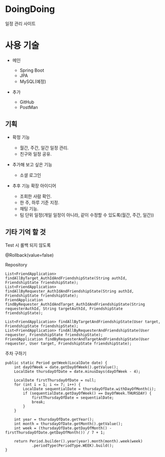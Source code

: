 # DoingDoing

일정 관리 사이트

# 사용 기술

* 메인
    * Spring Boot
    * JPA
    * MySQL(예정)

* 추가
    * GitHub
    * PostMan

## 기획

* 확정 기능
    * 월간, 주간, 일간 일정 관리.
    * 친구와 일정 공유.

* 추가해 보고 싶은 기능
    * 소셜 로그인

* 추후 기능 확장 아이디어
    * 조회한 사람 확인.
    * 한 주, 하루 기준 지정.
    * 채팅 기능.
    * 팀 단위 일정(개일 일정이 아니라, 같이 수정할 수 있도록(월간, 주간, 일간))

## 기타 기억 할 것

Test 시 롤백 되지 않도록

@Rollback(value=false)

Repository

```
List<FriendApplication> findAllByTarget_AuthIdAndFriendshipState(String authId, FriendshipState friendshipState);
List<FriendApplication> findAllByRequester_AuthIdAndFriendshipState(String authId, FriendshipState friendshipState);
FriendApplication findByRequester_AuthIdAndTarget_AuthIdAndFriendshipState(String requesterAuthId, String targetAuthId, FriendshipState friendshipState);
```

```
List<FriendApplication> findAllByTargetAndFriendshipState(User target, FriendshipState friendshipState);
List<FriendApplication> findAllByRequesterAndFriendshipState(User requester, FriendshipState friendshipState);
FriendApplication findByRequesterAndTargetAndFriendshipState(User requester, User target, FriendshipState friendshipState);
```

주차 구하기

```
public static Period getWeek(LocalDate date) {
    int dayOfWeek = date.getDayOfWeek().getValue();
    LocalDate thursdayOfDate = date.minusDays(dayOfWeek - 4);

    LocalDate firstThursdayOfDate = null;
    for (int i = 1; i <= 7; i++) {
        LocalDate sequentialDate = thursdayOfDate.withDayOfMonth(i);
        if (sequentialDate.getDayOfWeek() == DayOfWeek.THURSDAY) {
            firstThursdayOfDate = sequentialDate;
            break;
        }
    }

    int year = thursdayOfDate.getYear();
    int month = thursdayOfDate.getMonth().getValue();
    int week = (thursdayOfDate.getDayOfMonth() - firstThursdayOfDate.getDayOfMonth()) / 7 + 1;

    return Period.builder().year(year).month(month).week(week)
            .periodType(PeriodType.WEEK).build();
}
```